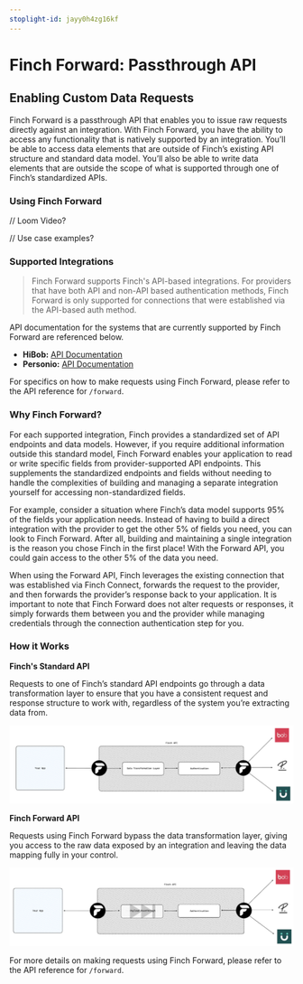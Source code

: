```yaml
---
stoplight-id: jayy0h4zg16kf
---
```


# Finch Forward: Passthrough API

## Enabling Custom Data Requests

Finch Forward is a passthrough API that enables you to issue raw requests directly against an integration. With Finch Forward, you have the ability to access any functionality that is natively supported by an integration. You’ll be able to access data elements that are outside of Finch’s existing API structure and standard data model. You’ll also be able to write data elements that are outside the scope of what is supported through one of Finch’s standardized APIs.

### Using Finch Forward

// Loom Video?

// Use case examples?

### Supported Integrations

> Finch Forward supports Finch's API-based integrations. For providers that have both API and non-API based authentication methods, Finch Forward is only supported for connections that were established via the API-based auth method.

API documentation for the systems that are currently supported by Finch Forward are referenced below.

* **HiBob:** [API Documentation](https://apidocs.hibob.com/reference)
* **Personio:** [API Documentation](https://developer.personio.de/reference)

For specifics on how to make requests using Finch Forward, please refer to the API reference for `/forward`.

### Why Finch Forward?

For each supported integration, Finch provides a standardized set of API endpoints and data models. However, if you require additional information outside this standard model, Finch Forward enables your application to read or write specific fields from provider-supported API endpoints. This supplements the standardized endpoints and fields without needing to handle the complexities of building and managing a separate integration yourself for accessing non-standardized fields.

For example, consider a situation where Finch’s data model supports 95% of the fields your application needs. Instead of having to build a direct integration with the provider to get the other 5% of fields you need, you can look to Finch Forward. After all, building and maintaining a single integration is the reason you chose Finch in the first place! With the Forward API, you could gain access to the other 5% of the data you need.

When using the Forward API, Finch leverages the existing connection that was established via Finch Connect, forwards the request to the provider, and then forwards the provider’s response back to your application. It is important to note that Finch Forward does not alter requests or responses, it simply forwards them between you and the provider while managing credentials through the connection authentication step for you.

### How it Works

**Finch's Standard API**

Requests to one of Finch’s standard API endpoints go through a data transformation layer to ensure that you have a consistent request and response structure to work with, regardless of the system you’re extracting data from.

![finch_standard_api.png](../../assets/images/finch_standard_api.png)

**Finch Forward API**

Requests using Finch Forward bypass the data transformation layer, giving you access to the raw data exposed by an integration and leaving the data mapping fully in your control.

![finch_forward_api.png](../../assets/images/finch_forward_api.png)

For more details on making requests using Finch Forward, please refer to the API reference for `/forward`.